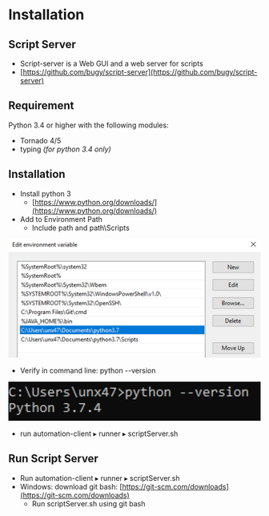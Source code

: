 # Installation



## Script Server

* Script-server is a Web GUI and a web server for scripts
* [https://github.com/bugy/script-server](https://github.com/bugy/script-server)

## Requirement

Python 3.4 or higher with the following modules:

* Tornado 4/5
* typing _(for python 3.4 only)_

## Installation

* Install python 3&#x20;
  * [https://www.python.org/downloads/](https://www.python.org/downloads/)
* Add to Environment Path
  * Include path and path\Scripts

![](<../.gitbook/assets/image (71).png>)

* Verify in command line: python --version

![](<../.gitbook/assets/image (72).png>)

* run ⁨automation-client⁩ ▸ ⁨runner⁩ ▸ scriptServer.sh&#x20;

## Run Script Server

* Run ⁨automation-client⁩ ▸ ⁨runner⁩ ▸ scriptServer.sh&#x20;
* Windows: download git bash: [https://git-scm.com/downloads](https://git-scm.com/downloads)
  * Run scriptServer.sh using git bash

## ⁨
